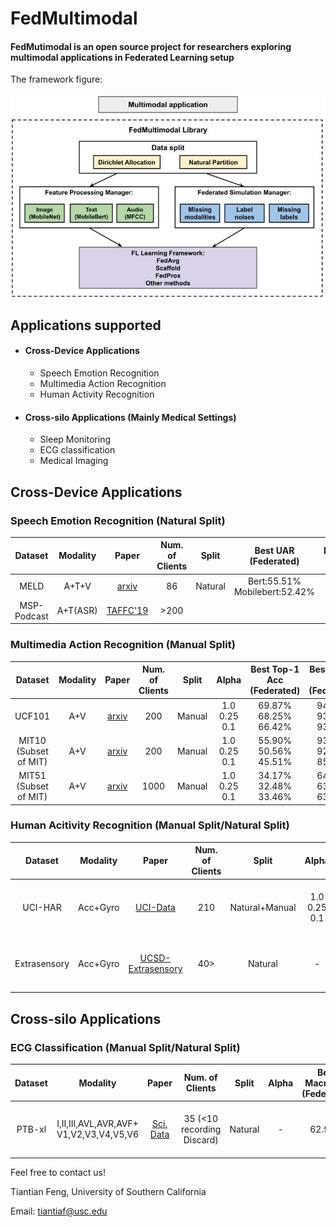 # FedMultimodal
#### FedMutimodal is an open source project for researchers exploring multimodal applications in Federated Learning setup

The framework figure:

<div align="center">
 <img src="img/FedMultimodal.jpg" width="750px">
</div>



## Applications supported
* #### Cross-Device Applications
    * Speech Emotion Recognition
    * Multimedia Action Recognition
    * Human Activity Recognition
* #### Cross-silo Applications (Mainly Medical Settings)
    * Sleep Monitoring
    * ECG classification
    * Medical Imaging

## Cross-Device Applications
### Speech Emotion Recognition (Natural Split)

Dataset | Modality | Paper | Num. of Clients | Split | Best UAR (Federated) | Learning Rate | Global Epoch
|:---:|:---:|:---:|:---:|:---:|:---:|:---:|:---:|
MELD | A+T+V | [arxiv](https://arxiv.org/abs/1810.02508) | 86 | Natural | Bert:55.51% <br> Mobilebert:52.42% | 0.01 | 300
MSP-Podcast | A+T(ASR) | [TAFFC'19](https://ecs.utdallas.edu/research/researchlabs/msp-lab/publications/Lotfian_2019_3.pdf) | >200 |    |


### Multimedia Action Recognition (Manual Split)

Dataset | Modality | Paper | Num. of Clients | Split | Alpha | Best Top-1 Acc (Federated) | Best Top-5 Acc (Federated) | Learning Rate | Global Epoch | Fold
|:---:|:---:|:---:|:---:|:---:|:---:|:---:|:---:|:---:|:---:|:---:|
UCF101 | A+V | [arxiv](https://arxiv.org/abs/1212.0402) | 200 | Manual | 1.0 <br> 0.25 <br> 0.1 | 69.87% <br> 68.25% <br> 66.42% | 94.57% <br> 93.61% <br> 93.81% | 0.1 <br> | 300 <br> | 3 folds from dataset
MIT10 (Subset of MIT) | A+V | [arxiv](https://arxiv.org/abs/1801.03150) | 200 | Manual | 1.0 <br> 0.25 <br> 0.1 | 55.90% <br> 50.56% <br> 45.51% | 93.89% <br> 92.87% <br> 85.11% | 0.1 | 300 | 3 folds with 3 seeds
MIT51 (Subset of MIT) | A+V | [arxiv](https://arxiv.org/abs/1801.03150) | 1000 | Manual | 1.0 <br> 0.25 <br> 0.1 | 34.17% <br> 32.48% <br> 33.46% | 64.76% <br> 63.71% <br> 63.54% | 0.1 | 300 | 3 folds with 3 seeds

### Human Acitivity Recognition (Manual Split/Natural Split)
Dataset | Modality | Paper | Num. of Clients | Split | Alpha | Best UAR (Federated) | Learning Rate | Global Epoch | Fold |
|:---:|:---:|:---:|:---:|:---:|:---:|:---:|:---:|:---:| :---:|
UCI-HAR | Acc+Gyro | [UCI-Data](https://archive.ics.uci.edu/ml/datasets/human+activity+recognition+using+smartphones) | 210 | Natural+Manual | 1.0 <br> 0.25 <br> 0.1 | 78.60% <br> 78.27% <br> 76.62% | 0.1 | 300 | 5 folds with 5 seeds
Extrasensory | Acc+Gyro | [UCSD-Extrasensory](http://extrasensory.ucsd.edu/) | 40> | Natural | - | 31.23% | 0.1 | 300 | 5 folds with 5 seeds

## Cross-silo Applications

### ECG Classification (Manual Split/Natural Split)
Dataset | Modality | Paper | Num. of Clients | Split | Alpha | Best Macro-F1 (Federated) | Learning Rate | Global Epoch | Fold |
|:---:|:---:|:---:|:---:|:---:|:---:|:---:|:---:|:---:| :---:|
PTB-xl | I,II,III,AVL,AVR,AVF+ V1,V2,V3,V4,V5,V6 | [Sci. Data](https://www.nature.com/articles/s41597-020-0495-6) | 35 (<10 recording Discard) | Natural | - | 62.94% | 0.05 | 200 | 5 folds with 5 seeds

Feel free to contact us!

Tiantian Feng, University of Southern California

Email: tiantiaf@usc.edu